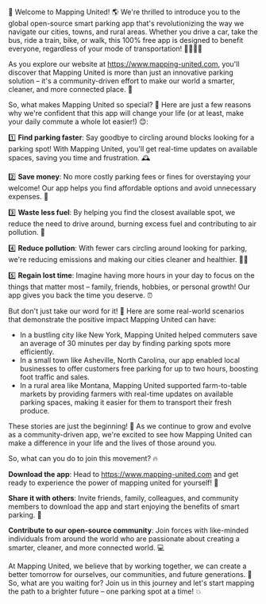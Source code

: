 🚀 Welcome to Mapping United! 🌎 We're thrilled to introduce you to the global open-source smart parking app that's revolutionizing the way we navigate our cities, towns, and rural areas. Whether you drive a car, take the bus, ride a train, bike, or walk, this 100% free app is designed to benefit everyone, regardless of your mode of transportation! 🚗🚌🏃‍♂️

As you explore our website at https://www.mapping-united.com, you'll discover that Mapping United is more than just an innovative parking solution – it's a community-driven effort to make our world a smarter, cleaner, and more connected place. 💪

So, what makes Mapping United so special? 🤔 Here are just a few reasons why we're confident that this app will change your life (or at least, make your daily commute a whole lot easier!) 😊:

1️⃣ **Find parking faster**: Say goodbye to circling around blocks looking for a parking spot! With Mapping United, you'll get real-time updates on available spaces, saving you time and frustration. 🕰️

2️⃣ **Save money**: No more costly parking fees or fines for overstaying your welcome! Our app helps you find affordable options and avoid unnecessary expenses. 💸

3️⃣ **Waste less fuel**: By helping you find the closest available spot, we reduce the need to drive around, burning excess fuel and contributing to air pollution. 🌟

4️⃣ **Reduce pollution**: With fewer cars circling around looking for parking, we're reducing emissions and making our cities cleaner and healthier. 🏋️‍♀️

5️⃣ **Regain lost time**: Imagine having more hours in your day to focus on the things that matter most – family, friends, hobbies, or personal growth! Our app gives you back the time you deserve. ⏰

But don't just take our word for it! 🤔 Here are some real-world scenarios that demonstrate the positive impact Mapping United can have:

* In a bustling city like New York, Mapping United helped commuters save an average of 30 minutes per day by finding parking spots more efficiently.
* In a small town like Asheville, North Carolina, our app enabled local businesses to offer customers free parking for up to two hours, boosting foot traffic and sales.
* In a rural area like Montana, Mapping United supported farm-to-table markets by providing farmers with real-time updates on available parking spaces, making it easier for them to transport their fresh produce.

These stories are just the beginning! 🌟 As we continue to grow and evolve as a community-driven app, we're excited to see how Mapping United can make a difference in your life and the lives of those around you.

So, what can you do to join this movement? 🔥

**Download the app**: Head to https://www.mapping-united.com and get ready to experience the power of mapping united for yourself! 📲

**Share it with others**: Invite friends, family, colleagues, and community members to download the app and start enjoying the benefits of smart parking. 📨

**Contribute to our open-source community**: Join forces with like-minded individuals from around the world who are passionate about creating a smarter, cleaner, and more connected world. 💻

At Mapping United, we believe that by working together, we can create a better tomorrow for ourselves, our communities, and future generations. 🌟 So, what are you waiting for? Join us in this journey and let's start mapping the path to a brighter future – one parking spot at a time! 💥
